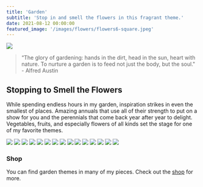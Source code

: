 ```yaml
---
title: 'Garden'
subtitle: 'Stop in and smell the flowers in this fragrant theme.'
date: 2021-08-12 00:00:00
featured_image: '/images/flowers/flowers6-square.jpeg'
---
```


![](/images/flowers/flowers10-landscape.jpeg)

> “The glory of gardening: hands in the dirt, head in the sun, heart with nature. To nurture a garden is to feed not just the body, but the soul." - Alfred Austin

## Stopping to Smell the Flowers

While spending endless hours in my garden, inspiration strikes in even the smallest of places. Amazing annuals that use all of their strength to put on a show for you and the perennials that come back year after year to delight. Vegetables, fruits, and especially flowers of all kinds set the stage for one of my favorite themes.

<div class="gallery" data-columns="3">
	<img src="/images/flowers/flowers1-square.jpeg">
	<img src="/images/flowers/flowers2-square.jpeg">
	<img src="/images/flowers/flowers3-square.jpeg">
	<img src="/images/flowers/flowers4-square.jpeg">
	<img src="/images/flowers/flowers5-square.jpeg">
	<img src="/images/flowers/flowers6-square.jpeg">
	<img src="/images/flowers/flowers7-square.jpeg">
	<img src="/images/flowers/flowers8-portrait.jpeg">
	<img src="/images/flowers/flowers9-portrait.jpeg">
	<img src="/images/flowers/flowers10-square.jpeg">
	<img src="/images/flowers/flowers11-square.jpeg">
	<img src="/images/flowers/flowers12-square.jpeg">
	<img src="/images/flowers/flowers13-square.jpeg">
	<img src="/images/flowers/flowers14-square.jpeg">
	<img src="/images/flowers/flowers15-square.jpeg">
</div>

### Shop

You can find garden themes in many of my pieces. Check out the <a href="../shop">shop</a> for more.
